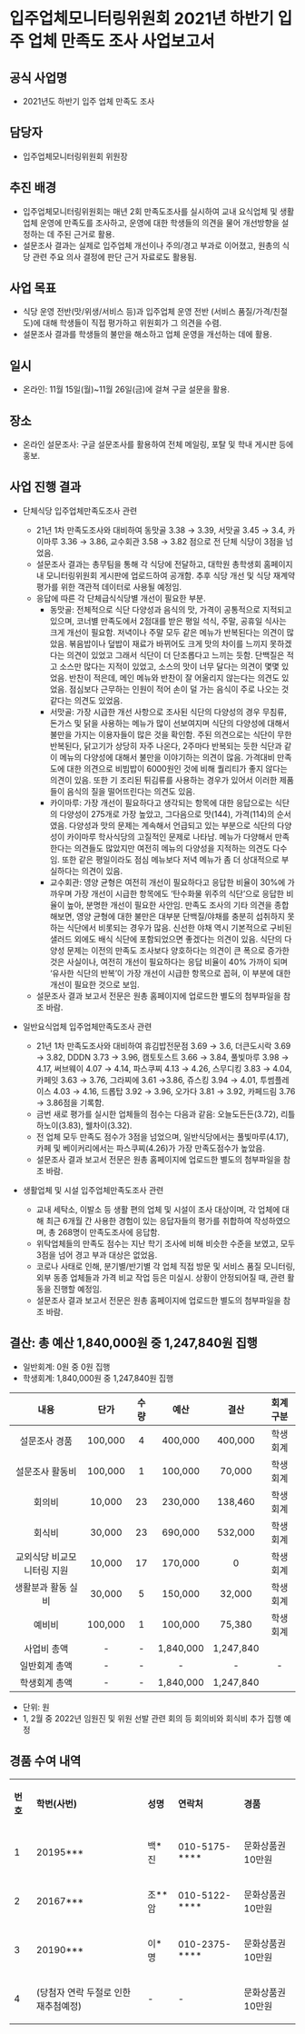 입주업체모니터링위원회 2021년 하반기 입주 업체 만족도 조사 사업보고서
===

## 공식 사업명
- 2021년도 하반기 입주 업체 만족도 조사 

## 담당자
- 입주업체모니터링위원회 위원장

## 추진 배경
- 입주업체모니터링위원회는 매년 2회 만족도조사를 실시하여 교내 요식업체 및 생활업체 운영에 만족도를 조사하고, 운영에 대한 학생들의 의견을 물어 개선방향을 설정하는 데 주된 근거로 활용.
- 설문조사 결과는 실제로 입주업체 개선이나 주의/경고 부과로 이어졌고, 원총의 식당 관련 주요 의사 결정에 판단 근거 자료로도 활용됨.

## 사업 목표
- 식당 운영 전반(맛/위생/서비스 등)과 입주업체 운영 전반 (서비스 품질/가격/친절도)에 대해 학생들이 직접 평가하고 위원회가 그 의견을 수렴.
- 설문조사 결과를 학생들의 불만을 해소하고 업체 운영을 개선하는 데에 활용.

## 일시
- 온라인: 11월 15일(월)~11월 26일(금)에 걸쳐 구글 설문을 활용.

## 장소
- 온라인 설문조사: 구글 설문조사를 활용하여 전체 메일링, 포탈 및 학내 게시판 등에 홍보.

## 사업 진행 결과
- 단체식당 입주업체만족도조사 관련
  - 21년 1차 만족도조사와 대비하여 동맛골 3.38 → 3.39, 서맛골 3.45 → 3.4, 카이마루 3.36 → 3.86, 교수회관 3.58 → 3.82 점으로 전 단체 식당이 3점을 넘었음.
  - 설문조사 결과는 총무팀을 통해 각 식당에 전달하고, 대학원 총학생회 홈페이지 내 모니터링위원회 게시판에 업로드하여 공개함. 추후 식당 개선 및 식당 재계약 평가를 위한 객관적 데이터로 사용될 예정임.
  - 응답에 따른 각 단체급식식당별 개선이 필요한 부분.
    - 동맛골: 전체적으로 식단 다양성과 음식의 맛, 가격이 공통적으로 지적되고 있으며, 코너별 만족도에서 2점대를 받은 평일 석식, 주말, 공휴일 식사는 크게 개선이 필요함. 저녁이나 주말 모두 같은 메뉴가 반복된다는 의견이 많았음. 볶음밥이나 덮밥이 재료가 바뀌어도 크게 맛의 차이를 느끼지 못하겠다는 의견이 있었고 그래서 식단이 더 단조롭다고 느끼는 듯함. 단백질은 적고 소스만 많다는 지적이 있었고, 소스의 맛이 너무 달다는 의견이 몇몇 있었음. 반찬이 적은데, 메인 메뉴와 반찬이 잘 어울리지 않는다는 의견도 있었음. 점심보다 근무하는 인원이 적어 손이 덜 가는 음식이 주로 나오는 것 같다는 의견도 있었음.
    - 서맛골: 가장 시급한 개선 사항으로 조사된 식단의 다양성의 경우 무침류, 돈가스 및 닭을 사용하는 메뉴가 많이 선보여지며 식단의 다양성에 대해서 불만을 가지는 이용자들이 많은 것을 확인함. 주된 의견으로는 식단이 무한 반복된다, 닭고기가 상당히 자주 나온다, 2주마다 반복되는 듯한 식단과 같이 메뉴의 다양성에 대해서 불만을 이야기하는 의견이 많음. 가격대비 만족도에 대한 의견으로 비빔밥이 6000원인 것에 비해 퀄리티가 좋지 않다는 의견이 있음. 또한 기 조리된 튀김류를 사용하는 경우가 있어서 이러한 제품들이 음식의 질을 떨어뜨린다는 의견도 있음.
    - 카이마루: 가장 개선이 필요하다고 생각되는 항목에 대한 응답으로는 식단의 다양성이 275개로 가장 높았고, 그다음으로 맛(144), 가격(114)의 순서였음. 다양성과 맛의 문제는 계속해서 언급되고 있는 부분으로 식단의 다양성이 카이마루 학사식당의 고질적인 문제로 나타남. 메뉴가 다양해서 만족한다는 의견들도 많았지만 여전히 메뉴의 다양성을 지적하는 의견도 다수임. 또한 같은 평일이라도 점심 메뉴보다 저녁 메뉴가 좀 더 상대적으로 부실하다는 의견이 있음.
    - 교수회관: 영양 균형은 여전히 개선이 필요하다고 응답한 비율이 30%에 가까우며 가장 개선이 시급한 항목에도 ‘탄수화물 위주의 식단’으로 응답한 비율이 높아, 분명한 개선이 필요한 사안임. 만족도 조사의 기타 의견을 종합해보면, 영양 균형에 대한 불만은 대부분 단백질/야채를 충분히 섭취하지 못하는 식단에서 비롯되는 경우가 많음. 신선한 야채 역시 기본적으로 구비된 샐러드 외에도 배식 식단에 포함되었으면 좋겠다는 의견이 있음. 식단의 다양성 문제는 이전의 만족도 조사보다 양호하다는 의견이 큰 폭으로 증가한 것은 사실이나, 여전히 개선이 필요하다는 응답 비율이 40% 가까이 되며 ‘유사한 식단의 반복’이 가장 개선이 시급한 항목으로 꼽혀, 이 부분에 대한 개선이 필요한 것으로 보임. 
  - 설문조사 결과 보고서 전문은 원총 홈페이지에 업로드한 별도의 첨부파일을 참조 바람.

- 일반요식업체 입주업체만족도조사 관련
  - 21년 1차 만족도조사와 대비하여 휴김밥전문점 3.69 → 3.6, 더큰도시락 3.69 → 3.82, DDDN 3.73 → 3.96, 캠토토스트 3.66 → 3.84, 풀빛마루 3.98 → 4.17, 써브웨이 4.07 → 4.14, 파스쿠찌 4.13 → 4.26, 스무디킹 3.83 → 4.04, 카페잇 3.63 → 3.76, 그라찌에 3.61 →3.86, 쥬스킹 3.94 → 4.01, 투썸플레이스 4.03 → 4.16, 드롭탑 3.92 → 3.96, 오가다 3.81 → 3.92, 카페드림 3.76 → 3.86점을 기록함.
  - 금번 새로 평가를 실시한 업체들의 점수는 다음과 같음: 오늘도든든(3.72), 리틀하노이(3.83), 웰차이(3.32).
  - 전 업체 모두 만족도 점수가 3점을 넘었으며, 일반식당에서는 풀빛마루(4.17), 카페 및 베이커리에서는 파스쿠찌(4.26)가 가장 만족도점수가 높았음.
  - 설문조사 결과 보고서 전문은 원총 홈페이지에 업로드한 별도의 첨부파일을 참조 바람.

- 생활업체 및 시설 입주업체만족도조사 관련
  - 교내 세탁소, 이발소 등 생활 편의 업체 및 시설이 조사 대상이며, 각 업체에 대해 최근 6개월 간 사용한 경험이 있는 응답자들의 평가를 취합하여 작성하였으며, 총 268명이 만족도조사에 응답함.
  - 위탁업체들의 만족도 점수는 지난 학기 조사에 비해 비슷한 수준을 보였고, 모두 3점을 넘어 경고 부과 대상은 없었음.
  - 코로나 사태로 인해, 분기별/반기별 각 업체 직접 방문 및 서비스 품질 모니터링, 외부 동종 업체들과 가격 비교 작업 등은 미실시. 상황이 안정되어질 때, 관련 활동을 진행할 예정임.  
  - 설문조사 결과 보고서 전문은 원총 홈페이지에 업로드한 별도의 첨부파일을 참조 바람.

## 결산: 총 예산 1,840,000원 중 1,247,840원 집행   
   - 일반회계:  0원 중 0원 집행 
   - 학생회계:  1,840,000원 중 1,247,840원 집행

| 내용             | 단가      | 수량 | 예산        | 결산        | 회계구분 |
|:----------------:|:---------:|:----:|:-----------:|:-----------:|:------:|
| 설문조사 경품        | 100,000 | 4  | 400,000   | 400,000   | 학생회계 |
| 설문조사 활동비       | 100,000 | 1  | 100,000   | 70,000    | 학생회계 |
| 회의비            | 10,000  | 23 | 230,000   | 138,460   | 학생회계 |
| 회식비            | 30,000  | 23 | 690,000   | 532,000   | 학생회계 |
| 교외식당 비교모니터링 지원 | 10,000  | 17 | 170,000   | 0         | 학생회계 |
| 생활분과 활동 실비     | 30,000  | 5  | 150,000   | 32,000    | 학생회계 |
| 예비비            | 100,000 | 1  | 100,000   | 75,380    | 학생회계 |
| 사업비 총액         | -       | -  | 1,840,000 | 1,247,840 |      |
| 일반회계 총액        | -       | -  | -         | -         | -    |
| 학생회계 총액        | -       | -  | 1,840,000 | 1,247,840 |      |

- 단위: 원
- 1, 2월 중 2022년 임원진 및 위원 선발 관련 회의 등 회의비와 회식비 추가 집행 예정

## 경품 수여 내역
<table cellpadding="0" cellspacing="0" class="t1">
    <tbody>
        <tr>
            <td class="td1" valign="middle">
                <p class="p1"><strong>번호</strong></p>
            </td>
            <td class="td1" valign="middle">
                <p class="p1"><strong>학번(사번)</strong></p>
            </td>
            <td class="td1" valign="middle">
                <p class="p1"><strong>성명</strong></p>
            </td>
            <td class="td1" valign="middle">
                <p class="p1"><strong>연락처</strong></p>
            </td>
            <td class="td1" valign="middle">
                <p class="p1"><strong>경품</strong></p>
            </td>
        </tr>
        <tr>
            <td class="td1" valign="middle">
                <p class="p2">1</p>
            </td>
            <td class="td1" valign="middle">
                <p class="p2">20195***</p>
            </td>
            <td class="td1" valign="middle">
                <p class="p2">백*진</p>
            </td>
            <td class="td1" valign="middle">
                <p class="p2">010-5175-****</p>
            </td>
            <td class="td1" valign="middle">
                <p class="p2">문화상품권 10만원</p>
            </td>
        </tr>
        <tr>
            <td class="td1" valign="middle">
                <p class="p2">2</p>
            </td>
            <td class="td1" valign="middle">
                <p class="p2">20167***</p>
            </td>
            <td class="td1" valign="middle">
                <p class="p2">조**암</p>
            </td>
            <td class="td1" valign="middle">
                <p class="p2">010-5122-****</p>
            </td>
            <td class="td1" valign="middle">
                <p class="p2">문화상품권 10만원</p>
            </td>
        </tr>
        <tr>
            <td class="td1" valign="middle">
                <p class="p2">3</p>
            </td>
            <td class="td1" valign="middle">
                <p class="p2">20190***</p>
            </td>
            <td class="td1" valign="middle">
                <p class="p2">이*명</p>
            </td>
            <td class="td1" valign="middle">
                <p class="p2">010-2375-****</p>
            </td>
            <td class="td1" valign="middle">
                <p class="p2">문화상품권 10만원</p>
            </td>
        </tr>
        <tr>
            <td class="td1" valign="middle">
                <p class="p2">4</p>
            </td>
            <td class="td1" valign="middle">
                <p class="p1">(당첨자 연락 두절로 인한 재추첨예정)</p>
            </td>
            <td class="td1" valign="middle">
                <p class="p2">-</p>
            </td>
            <td class="td1" valign="middle">
                <p class="p2">-</p>
            </td>
            <td class="td1" valign="middle">
                <p class="p2">문화상품권 10만원</p>
            </td>
        </tr>
    </tbody>
</table>
